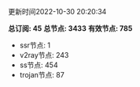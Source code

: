 更新时间2022-10-30 20:20:34

**总订阅: 45**
**总节点: 3433**
**有效节点: 785**
- ssr节点: 1
- v2ray节点: 243
- ss节点: 454
- trojan节点: 87
